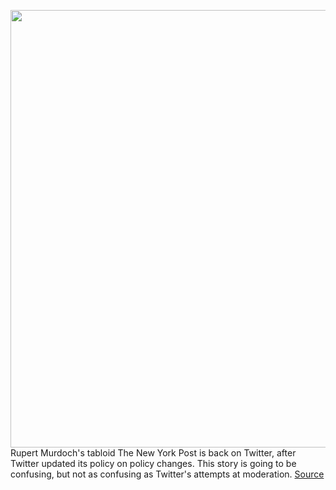 <img src='https://cdn.vox-cdn.com/thumbor/2KVixHBzEI17N5WXbyzIMBV8mFE=/0x0:900x417/1200x800/filters:focal(378x137:522x281)/cdn.vox-cdn.com/uploads/chorus_image/image/67717573/Twitter-block.0.0.jpg' width='700px' /><br/>
Rupert Murdoch's tabloid The New York Post is back on Twitter, after Twitter updated its policy on policy changes. This story is going to be confusing, but not as confusing as Twitter's attempts at moderation.
<a href='https://www.theverge.com/2020/10/30/21542801/twitter-lifts-ny-post-ban-policy-changes'> Source <a/>